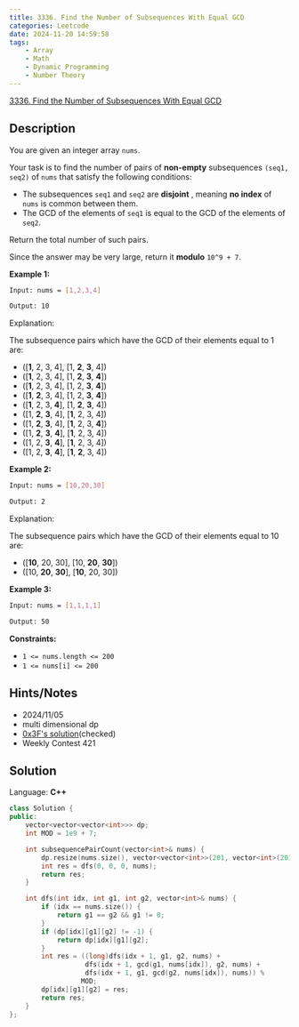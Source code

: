 ```yaml
---
title: 3336. Find the Number of Subsequences With Equal GCD
categories: Leetcode
date: 2024-11-20 14:59:58
tags:
    - Array
    - Math
    - Dynamic Programming
    - Number Theory
---
```


[3336. Find the Number of Subsequences With Equal GCD](https://leetcode.com/problems/find-the-number-of-subsequences-with-equal-gcd/description/)

## Description

You are given an integer array `nums`.

Your task is to find the number of pairs of **non-empty** subsequences `(seq1, seq2)` of `nums` that satisfy the following conditions:

- The subsequences `seq1` and `seq2` are **disjoint** , meaning **no index**  of `nums` is common between them.
- The GCD of the elements of `seq1` is equal to the GCD of the elements of `seq2`.

Return the total number of such pairs.

Since the answer may be very large, return it **modulo**  `10^9 + 7`.

**Example 1:**

```bash
Input: nums = [1,2,3,4]

Output: 10
```

Explanation:

The subsequence pairs which have the GCD of their elements equal to 1 are:

- ([**1**, 2, 3, 4], [1, **2**, **3**, 4])
- ([**1**, 2, 3, 4], [1, **2**, **3**, **4**])
- ([**1**, 2, 3, 4], [1, 2, **3**, **4**])
- ([**1**, **2**, 3, 4], [1, 2, **3**, **4**])
- ([**1**, 2, 3, **4**], [1, **2**, **3**, 4])
- ([1, **2**, **3**, 4], [**1**, 2, 3, 4])
- ([1, **2**, **3**, 4], [**1**, 2, 3, **4**])
- ([1, **2**, **3**, **4**], [**1**, 2, 3, 4])
- ([1, 2, **3**, **4**], [**1**, 2, 3, 4])
- ([1, 2, **3**, **4**], [**1**, **2**, 3, 4])

**Example 2:**

```bash
Input: nums = [10,20,30]

Output: 2
```

Explanation:

The subsequence pairs which have the GCD of their elements equal to 10 are:

- ([**10**, 20, 30], [10, **20**, **30**])
- ([10, **20**, **30**], [**10**, 20, 30])

**Example 3:**

```bash
Input: nums = [1,1,1,1]

Output: 50
```

**Constraints:**

- `1 <= nums.length <= 200`
- `1 <= nums[i] <= 200`

## Hints/Notes

- 2024/11/05
- multi dimensional dp
- [0x3F's solution](https://leetcode.cn/problems/find-the-number-of-subsequences-with-equal-gcd/solution/duo-wei-dppythonjavacgo-by-endlesscheng-5pk3/)(checked)
- Weekly Contest 421

## Solution

Language: **C++**

```C++
class Solution {
public:
    vector<vector<vector<int>>> dp;
    int MOD = 1e9 + 7;

    int subsequencePairCount(vector<int>& nums) {
        dp.resize(nums.size(), vector<vector<int>>(201, vector<int>(201, -1)));
        int res = dfs(0, 0, 0, nums);
        return res;
    }

    int dfs(int idx, int g1, int g2, vector<int>& nums) {
        if (idx == nums.size()) {
            return g1 == g2 && g1 != 0;
        }
        if (dp[idx][g1][g2] != -1) {
            return dp[idx][g1][g2];
        }
        int res = ((long)dfs(idx + 1, g1, g2, nums) +
                   dfs(idx + 1, gcd(g1, nums[idx]), g2, nums) +
                   dfs(idx + 1, g1, gcd(g2, nums[idx]), nums)) %
                  MOD;
        dp[idx][g1][g2] = res;
        return res;
    }
};
```

